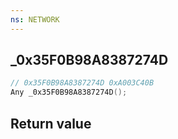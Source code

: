 ```yaml
---
ns: NETWORK
---
```

## _0x35F0B98A8387274D

```c
// 0x35F0B98A8387274D 0xA003C40B
Any _0x35F0B98A8387274D();
```


## Return value
